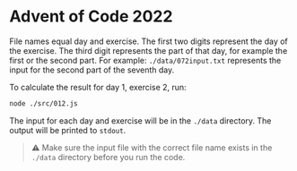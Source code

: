 # Advent of Code 2022

File names equal day and exercise.
The first two digits represent the day of the exercise.
The third digit represents the part of that day, for example the first or the second part.
For example: `./data/072input.txt` represents the input for the second part of the seventh day.

To calculate the result for day 1, exercise 2, run:

```bash
node ./src/012.js
```

The input for each day and exercise will be in the `./data` directory.
The output will be printed to `stdout`.

> ⚠️ Make sure the input file with the correct file name exists in the `./data` directory before you run the code.
